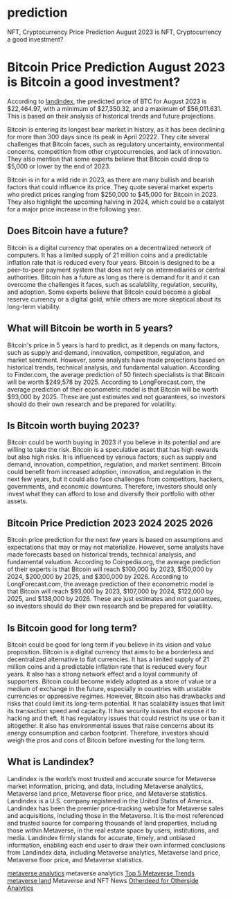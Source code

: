 # prediction
NFT, Cryptocurrency Price Prediction August 2023 is NFT, Cryptocurrency a good investment?

# Bitcoin Price Prediction August 2023 is Bitcoin a good investment?

According to [landindex](https://landindex.io "landindex"), the predicted price of BTC for August 2023 is $22,464.97, with a minimum of $27,350.32, and a maximum of $56,011.631. This is based on their analysis of historical trends and future projections.

Bitcoin is entering its longest bear market in history, as it has been declining for more than 300 days since its peak in April 20222. They cite several challenges that Bitcoin faces, such as regulatory uncertainty, environmental concerns, competition from other cryptocurrencies, and lack of innovation. They also mention that some experts believe that Bitcoin could drop to $5,000 or lower by the end of 2023.

Bitcoin is in for a wild ride in 2023, as there are many bullish and bearish factors that could influence its price. They quote several market experts who predict prices ranging from $250,000 to $45,000 for Bitcoin in 2023. They also highlight the upcoming halving in 2024, which could be a catalyst for a major price increase in the following year.

## Does Bitcoin have a future?
Bitcoin is a digital currency that operates on a decentralized network of computers. It has a limited supply of 21 million coins and a predictable inflation rate that is reduced every four years. Bitcoin is designed to be a peer-to-peer payment system that does not rely on intermediaries or central authorities. Bitcoin has a future as long as there is demand for it and it can overcome the challenges it faces, such as scalability, regulation, security, and adoption. Some experts believe that Bitcoin could become a global reserve currency or a digital gold, while others are more skeptical about its long-term viability.

## What will Bitcoin be worth in 5 years?
Bitcoin's price in 5 years is hard to predict, as it depends on many factors, such as supply and demand, innovation, competition, regulation, and market sentiment. However, some analysts have made projections based on historical trends, technical analysis, and fundamental valuation. According to Finder.com, the average prediction of 50 fintech specialists is that Bitcoin will be worth $249,578 by 2025. According to LongForecast.com, the average prediction of their econometric model is that Bitcoin will be worth $93,000 by 2025. These are just estimates and not guarantees, so investors should do their own research and be prepared for volatility.

## Is Bitcoin worth buying 2023?
Bitcoin could be worth buying in 2023 if you believe in its potential and are willing to take the risk. Bitcoin is a speculative asset that has high rewards but also high risks. It is influenced by various factors, such as supply and demand, innovation, competition, regulation, and market sentiment. Bitcoin could benefit from increased adoption, innovation, and regulation in the next few years, but it could also face challenges from competitors, hackers, governments, and economic downturns. Therefore, investors should only invest what they can afford to lose and diversify their portfolio with other assets.

## Bitcoin Price Prediction 2023 2024 2025 2026
Bitcoin price prediction for the next few years is based on assumptions and expectations that may or may not materialize. However, some analysts have made forecasts based on historical trends, technical analysis, and fundamental valuation. According to Coinpedia.org, the average prediction of their experts is that Bitcoin will reach $100,000 by 2023, $150,000 by 2024, $200,000 by 2025, and $300,000 by 2026. According to LongForecast.com, the average prediction of their econometric model is that Bitcoin will reach $93,000 by 2023, $107,000 by 2024, $122,000 by 2025, and $138,000 by 2026. These are just estimates and not guarantees, so investors should do their own research and be prepared for volatility.

## Is Bitcoin good for long term?
Bitcoin could be good for long term if you believe in its vision and value proposition. Bitcoin is a digital currency that aims to be a borderless and decentralized alternative to fiat currencies. It has a limited supply of 21 million coins and a predictable inflation rate that is reduced every four years. It also has a strong network effect and a loyal community of supporters. Bitcoin could become widely adopted as a store of value or a medium of exchange in the future, especially in countries with unstable currencies or oppressive regimes. However, Bitcoin also has drawbacks and risks that could limit its long-term potential. It has scalability issues that limit its transaction speed and capacity. It has security issues that expose it to hacking and theft. It has regulatory issues that could restrict its use or ban it altogether. It also has environmental issues that raise concerns about its energy consumption and carbon footprint. Therefore, investors should weigh the pros and cons of Bitcoin before investing for the long term.

## What is Landindex?
Landindex is the world’s most trusted and accurate source for Metaverse market information, pricing, and data, including Metaverse analytics, Metaverse land price, Metaverse floor price, and Metaverse statistics. Landindex is a U.S. company registered in the United States of America. Landindex has been the premier price-tracking website for Metaverse sales and acquisitions, including those in the Metaverse. It is the most referenced and trusted source for comparing thousands of land properties, including those within Metaverse, in the real estate space by users, institutions, and media. Landindex firmly stands for accurate, timely, and unbiased information, enabling each end user to draw their own informed conclusions from Landindex data, including Metaverse analytics, Metaverse land price, Metaverse floor price, and Metaverse statistics.

[metaverse analytics](https://landindex.io "metaverse analytics") metaverse analytics [Top 5 Metaverse Trends](https://landindex.io "Top 5 Metaverse Trends") [metaverse land](https://landindex.io "metaverse land") Metaverse and NFT News [Otherdeed for Otherside Analytics](https://landindex.io/projects/otherdeed "Otherdeed for Otherside Analytics")
